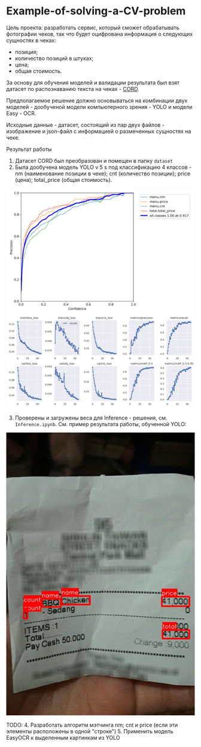 # Example-of-solving-a-CV-problem


Цель проекта: разработать сервис, который сможет обрабатывать фотографии чеков, так что будет оцифрована информация о следующих сущностях в чеках:
- позиция;
- количество позиций в штуках;
- цена;
- общая стоимость.

За основу для обучения моделей и валидации результата был взят датасет по распознаванию текста на чеках - [CORD](https://openreview.net/pdf?id=SJl3z659UH).

Предполагаемое решение должно основываться на комбинации двух моделей - дообученой модели компьютерного зрения - YOLO и модели Easy - OCR.

Исходные данные - датасет, состоящий из пар двух файлов - изображение и json-файл с информацией о размеченных сущностях на чеке.

Результат работы 
1. Датасет CORD был преобразован и помещен в папку `dataset`  
2. Была дообучена модель YOLO v 5 s под классификацию 4 классов - nm (наименование позиции в чеке); cnt (количество позиции); price (цена); total_price (общая стоимость).

 <p align="center">
      <img src="./pictures/P_curve.png" align="left">
      <img src="./pictures/results.png">

</p>

3. Проверены и загружены веса для Inference - решения, см. `Inference.ipynb`. См. пример результата работы, обученной YOLO:
   
![image](./pictures/example0.jpg)


TODO: 
4. Разработать алгоритм мэтчинга nm; cnt и price (если эти элементы расположены в одной "строке")
5. Применить модель EasyOCR к выделенным картинкам из YOLO
